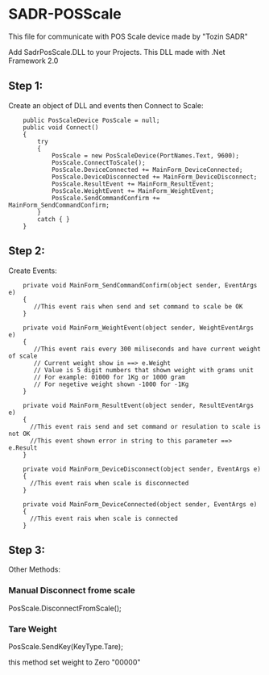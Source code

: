 # SADR-POSScale
This file for communicate with POS Scale device made by "Tozin SADR"

Add SadrPosScale.DLL to your Projects. This DLL made with .Net Framework 2.0

## Step 1:
Create an object of DLL and events then Connect to Scale:

        public PosScaleDevice PosScale = null;
        public void Connect()
        {
            try
            {
                PosScale = new PosScaleDevice(PortNames.Text, 9600);
                PosScale.ConnectToScale();
                PosScale.DeviceConnected += MainForm_DeviceConnected;
                PosScale.DeviceDisconnected += MainForm_DeviceDisconnect;
                PosScale.ResultEvent += MainForm_ResultEvent;
                PosScale.WeightEvent += MainForm_WeightEvent;
                PosScale.SendCommandConfirm += MainForm_SendCommandConfirm;
            }
            catch { }
        }
        
## Step 2:
Create Events:

        private void MainForm_SendCommandConfirm(object sender, EventArgs e)
        {
           //This event rais when send and set command to scale be OK
        }

        private void MainForm_WeightEvent(object sender, WeightEventArgs e)
        {
           //This event rais every 300 miliseconds and have current weight of scale
           // Current weight show in ==> e.Weight
           // Value is 5 digit numbers that shown weight with grams unit
           // For example: 01000 for 1Kg or 1000 gram
           // For negetive weight shown -1000 for -1Kg
        }

        private void MainForm_ResultEvent(object sender, ResultEventArgs e)
        {
          //This event rais send and set command or resulation to scale is not OK
          //This event shown error in string to this parameter ==> e.Result
        }

        private void MainForm_DeviceDisconnect(object sender, EventArgs e)
        {
          //This event rais when scale is disconnected
        }

        private void MainForm_DeviceConnected(object sender, EventArgs e)
        {
          //This event rais when scale is connected
        }

## Step 3:
Other Methods:

### Manual Disconnect frome scale

PosScale.DisconnectFromScale();

### Tare Weight

PosScale.SendKey(KeyType.Tare);

this method set weight to Zero "00000"
